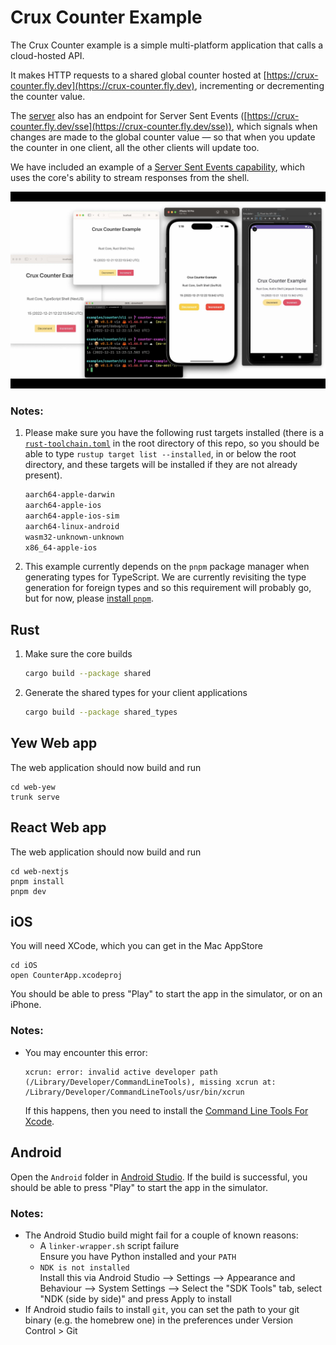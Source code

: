 # Crux Counter Example

The Crux Counter example is a simple multi-platform application that calls a cloud-hosted API.

It makes HTTP requests to a shared global counter hosted at [https://crux-counter.fly.dev](https://crux-counter.fly.dev), incrementing or decrementing the counter value.

The [server](./server/) also has an endpoint for Server Sent Events ([https://crux-counter.fly.dev/sse](https://crux-counter.fly.dev/sse)), which signals when changes are made to the global counter value — so that when you update the counter in one client, all the other clients will update too.

We have included an example of a [Server Sent Events capability](./shared/src/capabilities/sse.rs), which uses the core's ability to stream responses from the shell.

![screenshots](./counter.webp)

### Notes:

1. Please make sure you have the following rust targets installed (there is a [`rust-toolchain.toml`](../../rust-toolchain.toml) in the root directory of this repo, so you should be able to type `rustup target list --installed`, in or below the root directory, and these targets will be installed if they are not already present).

   ```txt
   aarch64-apple-darwin
   aarch64-apple-ios
   aarch64-apple-ios-sim
   aarch64-linux-android
   wasm32-unknown-unknown
   x86_64-apple-ios
   ```

2. This example currently depends on the `pnpm` package manager when generating types for TypeScript. We are currently revisiting the type generation for foreign types and so this requirement will probably go, but for now, please [install `pnpm`](https://pnpm.io/installation).

## Rust

1. Make sure the core builds

   ```sh
   cargo build --package shared
   ```

2. Generate the shared types for your client applications

   ```sh
   cargo build --package shared_types
   ```

## Yew Web app

The web application should now build and run

```
cd web-yew
trunk serve
```

## React Web app

The web application should now build and run

```
cd web-nextjs
pnpm install
pnpm dev
```

## iOS

You will need XCode, which you can get in the Mac AppStore

```
cd iOS
open CounterApp.xcodeproj
```

You should be able to press "Play" to start the app in the simulator, or on an iPhone.

### Notes:

- You may encounter this error:

  ```
  xcrun: error: invalid active developer path (/Library/Developer/CommandLineTools), missing xcrun at: /Library/Developer/CommandLineTools/usr/bin/xcrun
  ```

  If this happens, then you need to install the [Command Line Tools For Xcode](https://developer.apple.com/download/all/).

## Android

Open the `Android` folder in [Android Studio](https://developer.android.com/studio/).
If the build is successful, you should be able to press "Play" to start the app in the simulator.

### Notes:

- The Android Studio build might fail for a couple of known reasons:
  - A `linker-wrapper.sh` script failure<br>Ensure you have Python installed and your `PATH`
  - `NDK is not installed`<br>Install this via Android Studio --> Settings --> Appearance and Behaviour --> System Settings --> Select the "SDK Tools" tab, select "NDK (side by side)" and press Apply to install
- If Android studio fails to install `git`, you can set the path to your git binary (e.g. the homebrew one) in the preferences under Version Control > Git
